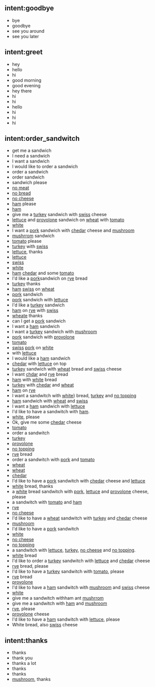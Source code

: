 ## intent:goodbye
- bye
- goodbye
- see you around
- see you later

## intent:greet
- hey
- hello
- hi
- good morning
- good evening
- hey there
- hi
- hi
- hello
- hi
- hi
- hi

## intent:order_sandwitch
- get me a sandwich
- I need a sandwich
- I want a sandwich
- I would like to order a sandwich
- order a sandwich
- order sandwich
- sandwich please
- [no meat](meat)
- [no bread](bread)
- [no cheese](cheese)
- [ham](meat) please
- [ham](meat)
- give me a [turkey](meat) sandwich with [swiss](cheese) cheese
- [lettuce](topping) and [provolone](cheese) sandwich on [wheat](bread) with [tomato](topping)
- [white](bread)
- I want a [pork](meat) sandwich with [chedar](cheese) cheese and [mushroom](topping)
- [mushrrom](topping) sandwich
- [tomato](topping) please
- [turkey](meat) with [swiss](cheese)
- [lettuce](topping), thanks
- [lettuce](topping)
- [swiss](cheese)
- [white](bread)
- [ham](meat) [chedar](cheese) and some [tomato](topping)
- I'd like a [pork](meat})sandwich on [rye](bread) bread
- [turkey](meat) thanks
- [ham](meat) [swiss](cheese) on [wheat](bread)
- [pork](meat) sandwich
- [pork](meat) sandwich with [lettuce](topping)
- I'd like a [turkey](meat) sandwich
- [ham](meat) on [rye](bread) with [swiss](cheese)
- [wheate](bread) thanks
- can I get a [pork](meat) sandwich
- I want a [ham](meat) sandwich
- I want a [turkey](meat) sandwich with [mushroom](topping)
- [pork](meat) sandwich with [provolone](cheese)
- [tomato](topping)
- [swiss](cheese) [pork](meat) on [white](bread)
- with [lettuce](topping)
- I would like a [ham](meat) sandwich
- [chedar](cheese) with [lettuce](topping) on top
- [turkey](meat) sandwich with [wheat](bread) bread and [swiss](cheese) cheese
- I want [chdar](cheese) and [rye](bread) bread
- [ham](meat) with [white](bread) bread
- [turkey](meat) with [chedar](cheese) and [wheat](bread)
- [ham](meat) on [rye](bread)
- I want a sandwitch with [white](brea)} bread, [turkey](meat) and [no topping](topping)
- [ham](meat) sandwich with [wheat](bread) and [swiss](cheese)
- I want a [ham](meat) sandwich with [lettuce](topping)
- I'd like to have a sandwitch with [ham](meat).
- [white](bread), please
- Ok, give me some [chedar](cheese) cheese
- [tomato](topping)
- order a sandwitch
- [turkey](meat)
- [provolone](cheese)
- [no topping](topping)
- [rye](bread) bread
- order a sandwitch with [pork](meat) and [tomato](topping)
- [wheat](bread)
- [wheat](bread)
- [chedar](cheese)
- I'd like to have a [pork](meat) sandwitch with [chedar](cheese) cheese and [lettuce](topping)
- [white](bread) bread, thanks
- a [white](bread) bread sandwitch with [pork](meat), [lettuce](topping) and [provolone](cheese) cheese, please
- a sandwitch with [tomato](topping) and [ham](meat)
- [rye](bread)
- [no cheese](cheese)
- I'd like to have a [wheat](bread) sandwitch with [turkey](meat) and [chedar](cheese) cheese
- [mushroom](topping)
- I'd like to have a [pork](meat) sandwitch
- [white](bread)
- [no cheese](cheese)
- [no topping](topping)
- a sandwitch with [lettuce](topping), [turkey](meat), [no cheese](cheese) and [no topping](topping).
- [white](bread) bread
- I'd like to order a [turkey](meat) sandwitch with [lettuce](topping) and [chedar](cheese) cheese
- [rye](bread) bread, please
- I'd like to have a [turkey](meat) sandwitch with [tomato](topping), please
- [rye](bread) bread
- [provolone](cheese)
- I'd like to have a [ham](meat) sandwitch with [mushroom](topping) and [swiss](cheese) cheese
- [white](bread)
- give me a sandwitch withham ant [mushrrom](topping)
- give me a sandwitch with [ham](meat) and [mushroom](topping)
- [rye](bread), please
- [provolone](cheese) cheese
- I'd like to have a [ham](meat) sandwitch with [lettuce](topping), please
- White bread, also [swiss](cheese) cheese

## intent:thanks
- thanks
- thank you
- thanks a lot
- thanks
- thanks
- [mushroom](topping), thanks

